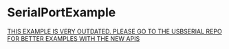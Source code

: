 # SerialPortExample

[THIS EXAMPLE IS VERY OUTDATED. PLEASE GO TO THE USBSERIAL REPO FOR BETTER EXAMPLES WITH THE NEW APIS](https://github.com/felHR85/UsbSerial)
